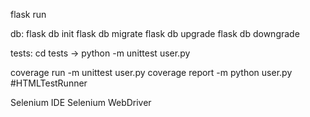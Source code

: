 flask run

db:
flask db init
flask db migrate
flask db upgrade
flask db downgrade

tests:
cd tests -> python -m unittest user.py

coverage run -m unittest user.py
coverage report -m
python user.py #HTMLTestRunner

Selenium IDE
Selenium WebDriver